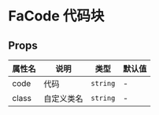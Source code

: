# FaCode 代码块 <Badge type="pro" text="专业版" /> <Badge text="v5.1.0" />

## Props

| 属性名                        | 说明       | 类型     | 默认值 |
| ----------------------------- | ---------- | -------- | ------ |
| code                          | 代码       | `string` | -      |
| class <Badge text="v5.2.0" /> | 自定义类名 | `string` | -      |
